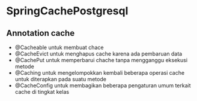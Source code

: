 # SpringCachePostgresql

## Annotation cache
- @Cacheable untuk membuat chace
- @CacheEvict untuk menghapus cache karena ada pembaruan data
- @CachePut untuk memperbarui chache tanpa mengganggu eksekusi metode
- @Caching untuk mengelompokkan kembali beberapa operasi cache untuk diterapkan pada suatu metode
- @CacheConfig untuk membagikan beberapa pengaturan umum terkait cache di tingkat kelas
